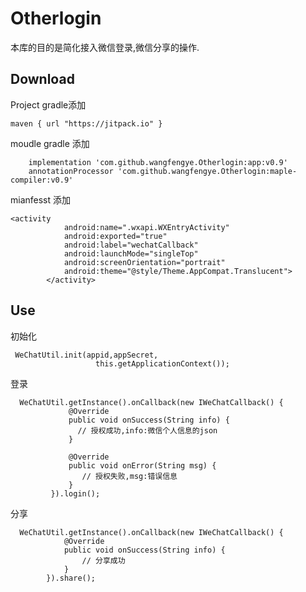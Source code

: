 # Otherlogin
本库的目的是简化接入微信登录,微信分享的操作.

## Download

Project gradle添加
```  
maven { url "https://jitpack.io" }
 ```
               
               
 moudle gradle 添加
```
    implementation 'com.github.wangfengye.Otherlogin:app:v0.9'
    annotationProcessor 'com.github.wangfengye.Otherlogin:maple-compiler:v0.9'

```
mianfesst 添加
```
<activity
            android:name=".wxapi.WXEntryActivity"
            android:exported="true"
            android:label="wechatCallback"
            android:launchMode="singleTop"
            android:screenOrientation="portrait"
            android:theme="@style/Theme.AppCompat.Translucent">
        </activity>

```

## Use
初始化
```
 WeChatUtil.init(appid,appSecret,
                   this.getApplicationContext());
```
       
 登录
 
```
  WeChatUtil.getInstance().onCallback(new IWeChatCallback() {
             @Override
             public void onSuccess(String info) {
               // 授权成功,info:微信个人信息的json
             }
 
             @Override
             public void onError(String msg) {
                // 授权失败,msg:错误信息
             }
         }).login();
```
分享
```
  WeChatUtil.getInstance().onCallback(new IWeChatCallback() {
            @Override
            public void onSuccess(String info) {
                // 分享成功
            }
        }).share();
```
